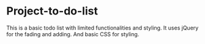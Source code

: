 # Project-to-do-list
This is a basic todo list with limited functionalities and styling. It uses jQuery for the fading and adding. And basic CSS for styling.
